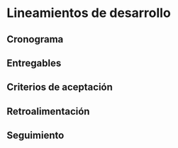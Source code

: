 # Lineamientos de desarrollo

## Cronograma

## Entregables

## Criterios de aceptación

## Retroalimentación

## Seguimiento